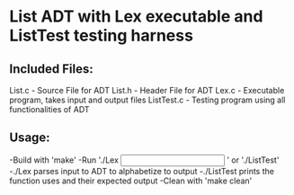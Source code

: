 # List ADT with Lex executable and ListTest testing harness

## Included Files:
List.c - Source File for ADT
List.h - Header File for ADT
Lex.c - Executable program, takes input and output files
ListTest.c - Testing program using all functionalities of ADT

## Usage:
-Build with 'make'
-Run './Lex <input> <output>' or './ListTest'
    -./Lex parses input to ADT to alphabetize to output
    -./ListTest prints the function uses and their expected output
-Clean with 'make clean'
